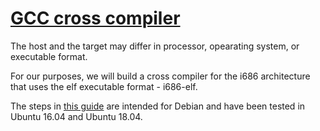 # [GCC cross compiler](https://wiki.osdev.org/GCC_Cross-Compiler)

The host and the target may differ in processor, opearating system, or
executable format.

For our purposes, we will build a cross compiler for the i686 architecture that
uses the elf executable format - i686-elf.

The steps in [this guide](make-jos-cc) are intended for Debian and have been
tested in Ubuntu 16.04 and Ubuntu 18.04.
